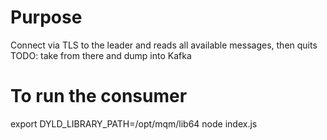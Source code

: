 # Purpose
Connect via TLS to the leader and reads all available messages, then quits
TODO: take from there and dump into Kafka

# To run the consumer
export DYLD_LIBRARY_PATH=/opt/mqm/lib64
node index.js
